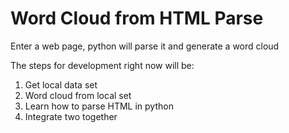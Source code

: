 # Word Cloud from HTML Parse
 Enter a web page, python will parse it and generate a word cloud
 
 The steps for development right now will be:
 1. Get local data set
 2. Word cloud from local set
 3. Learn how to parse HTML in python
 4. Integrate two together

